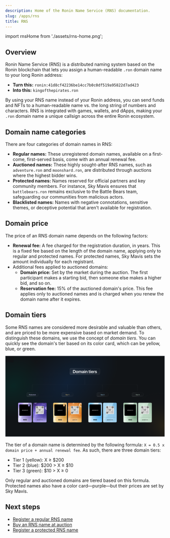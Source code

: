 ```yaml
---
description: Home of the Ronin Name Service (RNS) documentation.
slug: /apps/rns
title: RNS
---
```


import rnsHome from './assets/rns-home.png';

## Overview

Ronin Name Service (RNS) is a distributed naming system based on the Ronin blockchain that lets you assign a human-readable `.ron` domain name to your long Ronin address:

* **Turn this:** `ronin:41d8cf42236be14cc7b0c0df519a95822d7ad423`
* **Into this:** `kingofthepirates.ron`

By using your RNS name instead of your Ronin address, you can send funds and NFTs to a human-readable name vs. the long string of numbers and characters. RNS is integrated with games, wallets, and dApps, making your `.ron` domain name a unique callsign across the entire Ronin ecosystem.

## Domain name categories

There are four categories of domain names in RNS:

* **Regular names:** These unregistered domain names, available on a first-come, first-served basis, come with an annual renewal fee.
* **Auctioned names:** These highly sought-after RNS names, such as `adventure.ron` and `moonshard.ron`, are distributed through auctions where the highest bidder wins.
* **Protected names:** Names reserved for official partners and key community members. For instance, Sky Mavis ensures that `battlebears.ron` remains exclusive to the Battle Bears team, safeguarding our communities from malicious actors.
* **Blacklisted names:** Names with negative connotations, sensitive themes, or deceptive potential that aren't available for registration.

## Domain price

The price of an RNS domain name depends on the following factors:

* **Renewal fee:** A fee charged for the registration duration, in years. This is a fixed fee based on the length of the domain name, applying only to regular and protected names. For protected names, Sky Mavis sets the amount individually for each registrant.
* Additional fees applied to auctioned domains:
  * **Domain price:** Set by the market during the auction. The first participant makes a starting bid, then someone else makes a higher bid, and so on.
  * **Reservation fee:** 15% of the auctioned domain's price. This fee applies only to auctioned names and is charged when you renew the domain name after it expires.

## Domain tiers

Some RNS names are considered more desirable and valuable than others, and are priced to be more expensive based on market demand. To distinguish these domains, we use the concept of *domain tiers*. You can quickly see the domain's tier based on its color card, which can be yellow, blue, or green.

![tiers](assets/domain-tiers.png)

The tier of a domain name is determined by the following formula: `X = 0.5 x domain price + annual renewal fee`. As such, there are three domain tiers:

* Tier 1 (yellow): X &#8805; &#36;200
* Tier 2 (blue): &#36;200 &gt; X &#8805; &#36;10
* Tier 3 (green): &#36;10 &gt; X &#8805; 0

Only regular and auctioned domains are tiered based on this formula. Protected names also have a color card—purple—but their prices are set by Sky Mavis.

## Next steps

* [Register a regular RNS name](rns/register/regular)
* [Buy an RNS name at auction](rns/register/auctioned)
* [Register a protected RNS name](rns/register/protected)
